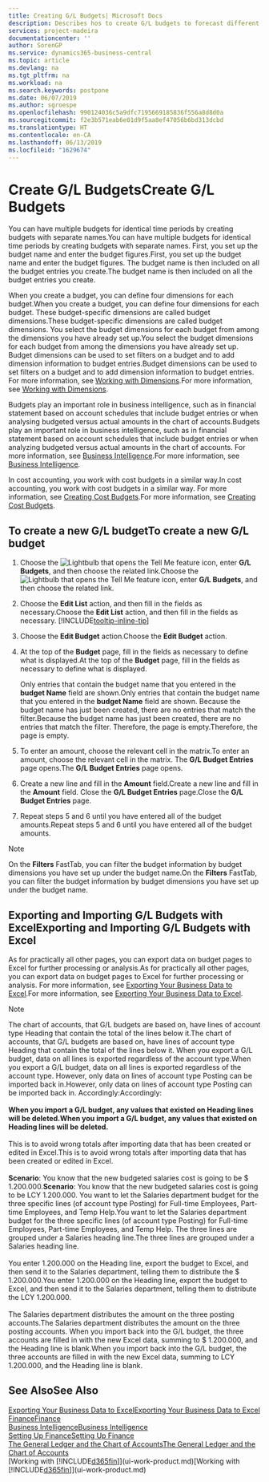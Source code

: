 ```yaml
---
title: Creating G/L Budgets| Microsoft Docs
description: Describes hos to create G/L budgets to forecast different financial activities and assign dimensions for business intelligence purposes.
services: project-madeira
documentationcenter: ''
author: SorenGP
ms.service: dynamics365-business-central
ms.topic: article
ms.devlang: na
ms.tgt_pltfrm: na
ms.workload: na
ms.search.keywords: postpone
ms.date: 06/07/2019
ms.author: sgroespe
ms.openlocfilehash: 990124036c5a9dfc7195669185836f556a8d8d0a
ms.sourcegitcommit: f2e3b571eab6e01d9f5aa8ef47056b6bd313dcbd
ms.translationtype: HT
ms.contentlocale: en-CA
ms.lasthandoff: 06/13/2019
ms.locfileid: "1629674"
---
```

# <a name="create-gl-budgets"></a><span data-ttu-id="128c4-103">Create G/L Budgets</span><span class="sxs-lookup"><span data-stu-id="128c4-103">Create G/L Budgets</span></span>
<span data-ttu-id="128c4-104">You can have multiple budgets for identical time periods by creating budgets with separate names.</span><span class="sxs-lookup"><span data-stu-id="128c4-104">You can have multiple budgets for identical time periods by creating budgets with separate names.</span></span> <span data-ttu-id="128c4-105">First, you set up the budget name and enter the budget figures.</span><span class="sxs-lookup"><span data-stu-id="128c4-105">First, you set up the budget name and enter the budget figures.</span></span> <span data-ttu-id="128c4-106">The budget name is then included on all the budget entries you create.</span><span class="sxs-lookup"><span data-stu-id="128c4-106">The budget name is then included on all the budget entries you create.</span></span>  

<span data-ttu-id="128c4-107">When you create a budget, you can define four dimensions for each budget.</span><span class="sxs-lookup"><span data-stu-id="128c4-107">When you create a budget, you can define four dimensions for each budget.</span></span> <span data-ttu-id="128c4-108">These budget-specific dimensions are called budget dimensions.</span><span class="sxs-lookup"><span data-stu-id="128c4-108">These budget-specific dimensions are called budget dimensions.</span></span> <span data-ttu-id="128c4-109">You select the budget dimensions for each budget from among the dimensions you have already set up.</span><span class="sxs-lookup"><span data-stu-id="128c4-109">You select the budget dimensions for each budget from among the dimensions you have already set up.</span></span> <span data-ttu-id="128c4-110">Budget dimensions can be used to set filters on a budget and to add dimension information to budget entries.</span><span class="sxs-lookup"><span data-stu-id="128c4-110">Budget dimensions can be used to set filters on a budget and to add dimension information to budget entries.</span></span> <span data-ttu-id="128c4-111">For more information, see [Working with Dimensions](finance-dimensions.md).</span><span class="sxs-lookup"><span data-stu-id="128c4-111">For more information, see [Working with Dimensions](finance-dimensions.md).</span></span>

<span data-ttu-id="128c4-112">Budgets play an important role in business intelligence, such as in financial statement based on account schedules that include budget entries or when analysing budgeted versus actual amounts in the chart of accounts.</span><span class="sxs-lookup"><span data-stu-id="128c4-112">Budgets play an important role in business intelligence, such as in financial statement based on account schedules that include budget entries or when analyzing budgeted versus actual amounts in the chart of accounts.</span></span> <span data-ttu-id="128c4-113">For more information, see [Business Intelligence](bi.md).</span><span class="sxs-lookup"><span data-stu-id="128c4-113">For more information, see [Business Intelligence](bi.md).</span></span>

<span data-ttu-id="128c4-114">In cost accounting, you work with cost budgets in a similar way.</span><span class="sxs-lookup"><span data-stu-id="128c4-114">In cost accounting, you work with cost budgets in a similar way.</span></span> <span data-ttu-id="128c4-115">For more information, see [Creating Cost Budgets](finance-create-cost-budgets.md).</span><span class="sxs-lookup"><span data-stu-id="128c4-115">For more information, see [Creating Cost Budgets](finance-create-cost-budgets.md).</span></span>    

## <a name="to-create-a-new-gl-budget"></a><span data-ttu-id="128c4-116">To create a new G/L budget</span><span class="sxs-lookup"><span data-stu-id="128c4-116">To create a new G/L budget</span></span>  
1. <span data-ttu-id="128c4-117">Choose the ![Lightbulb that opens the Tell Me feature](media/ui-search/search_small.png "Tell me what you want to do") icon, enter **G/L Budgets**, and then choose the related link.</span><span class="sxs-lookup"><span data-stu-id="128c4-117">Choose the ![Lightbulb that opens the Tell Me feature](media/ui-search/search_small.png "Tell me what you want to do") icon, enter **G/L Budgets**, and then choose the related link.</span></span>  
2. <span data-ttu-id="128c4-118">Choose the **Edit List** action, and then fill in the fields as necessary.</span><span class="sxs-lookup"><span data-stu-id="128c4-118">Choose the **Edit List** action, and then fill in the fields as necessary.</span></span> [!INCLUDE[tooltip-inline-tip](includes/tooltip-inline-tip_md.md)]  
3. <span data-ttu-id="128c4-119">Choose the **Edit Budget** action.</span><span class="sxs-lookup"><span data-stu-id="128c4-119">Choose the **Edit Budget** action.</span></span>
4. <span data-ttu-id="128c4-120">At the top of the **Budget** page, fill in the fields as necessary to define what is displayed.</span><span class="sxs-lookup"><span data-stu-id="128c4-120">At the top of the **Budget** page, fill in the fields as necessary to define what is displayed.</span></span>  

    <span data-ttu-id="128c4-121">Only entries that contain the budget name that you entered in the **budget Name** field are shown.</span><span class="sxs-lookup"><span data-stu-id="128c4-121">Only entries that contain the budget name that you entered in the **budget Name** field are shown.</span></span> <span data-ttu-id="128c4-122">Because the budget name has just been created, there are no entries that match the filter.</span><span class="sxs-lookup"><span data-stu-id="128c4-122">Because the budget name has just been created, there are no entries that match the filter.</span></span> <span data-ttu-id="128c4-123">Therefore, the page is empty.</span><span class="sxs-lookup"><span data-stu-id="128c4-123">Therefore, the page is empty.</span></span>  
5. <span data-ttu-id="128c4-124">To enter an amount, choose the relevant cell in the matrix.</span><span class="sxs-lookup"><span data-stu-id="128c4-124">To enter an amount, choose the relevant cell in the matrix.</span></span> <span data-ttu-id="128c4-125">The **G/L Budget Entries** page opens.</span><span class="sxs-lookup"><span data-stu-id="128c4-125">The **G/L Budget Entries** page opens.</span></span>  
6. <span data-ttu-id="128c4-126">Create a new line and fill in the **Amount** field.</span><span class="sxs-lookup"><span data-stu-id="128c4-126">Create a new line and fill in the **Amount** field.</span></span> <span data-ttu-id="128c4-127">Close the **G/L Budget Entries** page.</span><span class="sxs-lookup"><span data-stu-id="128c4-127">Close the **G/L Budget Entries** page.</span></span>  
7. <span data-ttu-id="128c4-128">Repeat steps 5 and 6 until you have entered all of the budget amounts.</span><span class="sxs-lookup"><span data-stu-id="128c4-128">Repeat steps 5 and 6 until you have entered all of the budget amounts.</span></span>  

> [!NOTE]  
>  <span data-ttu-id="128c4-129">On the **Filters** FastTab, you can filter the budget information by budget dimensions you have set up under the budget name.</span><span class="sxs-lookup"><span data-stu-id="128c4-129">On the **Filters** FastTab, you can filter the budget information by budget dimensions you have set up under the budget name.</span></span>

## <a name="exporting-and-importing-gl-budgets-with-excel"></a><span data-ttu-id="128c4-130">Exporting and Importing G/L Budgets with Excel</span><span class="sxs-lookup"><span data-stu-id="128c4-130">Exporting and Importing G/L Budgets with Excel</span></span>
<span data-ttu-id="128c4-131">As for practically all other pages, you can export data on budget pages to Excel for further processing or analysis.</span><span class="sxs-lookup"><span data-stu-id="128c4-131">As for practically all other pages, you can export data on budget pages to Excel for further processing or analysis.</span></span> <span data-ttu-id="128c4-132">For more information, see [Exporting Your Business Data to Excel](about-export-data.md).</span><span class="sxs-lookup"><span data-stu-id="128c4-132">For more information, see [Exporting Your Business Data to Excel](about-export-data.md).</span></span>

> [!NOTE]
> <span data-ttu-id="128c4-133">The chart of accounts, that G/L budgets are based on, have lines of account type Heading that contain the total of the lines below it.</span><span class="sxs-lookup"><span data-stu-id="128c4-133">The chart of accounts, that G/L budgets are based on, have lines of account type Heading that contain the total of the lines below it.</span></span> <span data-ttu-id="128c4-134">When you export a G/L budget, data on all lines is exported regardless of the account type.</span><span class="sxs-lookup"><span data-stu-id="128c4-134">When you export a G/L budget, data on all lines is exported regardless of the account type.</span></span> <span data-ttu-id="128c4-135">However, only data on lines of account type Posting can be imported back in.</span><span class="sxs-lookup"><span data-stu-id="128c4-135">However, only data on lines of account type Posting can be imported back in.</span></span> <span data-ttu-id="128c4-136">Accordingly:</span><span class="sxs-lookup"><span data-stu-id="128c4-136">Accordingly:</span></span> <br /><br /> <span data-ttu-id="128c4-137">**When you import a G/L budget, any values that existed on Heading lines will be deleted.**</span><span class="sxs-lookup"><span data-stu-id="128c4-137">**When you import a G/L budget, any values that existed on Heading lines will be deleted.**</span></span> <br /><br /> <span data-ttu-id="128c4-138">This is to avoid wrong totals after importing data that has been created or edited in Excel.</span><span class="sxs-lookup"><span data-stu-id="128c4-138">This is to avoid wrong totals after importing data that has been created or edited in Excel.</span></span><br /><br /> <span data-ttu-id="128c4-139">**Scenario**: You know that the new budgeted salaries cost is going to be $ 1.200.000.</span><span class="sxs-lookup"><span data-stu-id="128c4-139">**Scenario**: You know that the new budgeted salaries cost is going to be LCY 1.200.000.</span></span> <span data-ttu-id="128c4-140">You want to let the Salaries department budget for the three specific lines (of account type Posting) for Full-time Employees, Part-time Employees, and Temp Help.</span><span class="sxs-lookup"><span data-stu-id="128c4-140">You want to let the Salaries department budget for the three specific lines (of account type Posting) for Full-time Employees, Part-time Employees, and Temp Help.</span></span> <span data-ttu-id="128c4-141">The three lines are grouped under a Salaries heading line.</span><span class="sxs-lookup"><span data-stu-id="128c4-141">The three lines are grouped under a Salaries heading line.</span></span><br /><br /><span data-ttu-id="128c4-142">You enter 1.200.000 on the Heading line, export the budget to Excel, and then send it to the Salaries department, telling them to distribute the $ 1.200.000.</span><span class="sxs-lookup"><span data-stu-id="128c4-142">You enter 1.200.000 on the Heading line, export the budget to Excel, and then send it to the Salaries department, telling them to distribute the LCY 1.200.000.</span></span><br /><br /> <span data-ttu-id="128c4-143">The Salaries department distributes the amount on the three posting accounts.</span><span class="sxs-lookup"><span data-stu-id="128c4-143">The Salaries department distributes the amount on the three posting accounts.</span></span> <span data-ttu-id="128c4-144">When you import back into the G/L budget, the three accounts are filled in with the new Excel data, summing to $ 1.200.000, and the Heading line is blank.</span><span class="sxs-lookup"><span data-stu-id="128c4-144">When you import back into the G/L budget, the three accounts are filled in with the new Excel data, summing to LCY 1.200.000, and the Heading line is blank.</span></span>

## <a name="see-also"></a><span data-ttu-id="128c4-145">See Also</span><span class="sxs-lookup"><span data-stu-id="128c4-145">See Also</span></span>
[<span data-ttu-id="128c4-146">Exporting Your Business Data to Excel</span><span class="sxs-lookup"><span data-stu-id="128c4-146">Exporting Your Business Data to Excel</span></span>](about-export-data.md)  
[<span data-ttu-id="128c4-147">Finance</span><span class="sxs-lookup"><span data-stu-id="128c4-147">Finance</span></span>](finance.md)  
[<span data-ttu-id="128c4-148">Business Intelligence</span><span class="sxs-lookup"><span data-stu-id="128c4-148">Business Intelligence</span></span>](bi.md)  
[<span data-ttu-id="128c4-149">Setting Up Finance</span><span class="sxs-lookup"><span data-stu-id="128c4-149">Setting Up Finance</span></span>](finance-setup-finance.md)  
[<span data-ttu-id="128c4-150">The General Ledger and the Chart of Accounts</span><span class="sxs-lookup"><span data-stu-id="128c4-150">The General Ledger and the Chart of Accounts</span></span>](finance-general-ledger.md)  
<span data-ttu-id="128c4-151">[Working with [!INCLUDE[d365fin](includes/d365fin_md.md)]](ui-work-product.md)</span><span class="sxs-lookup"><span data-stu-id="128c4-151">[Working with [!INCLUDE[d365fin](includes/d365fin_md.md)]](ui-work-product.md)</span></span>  
